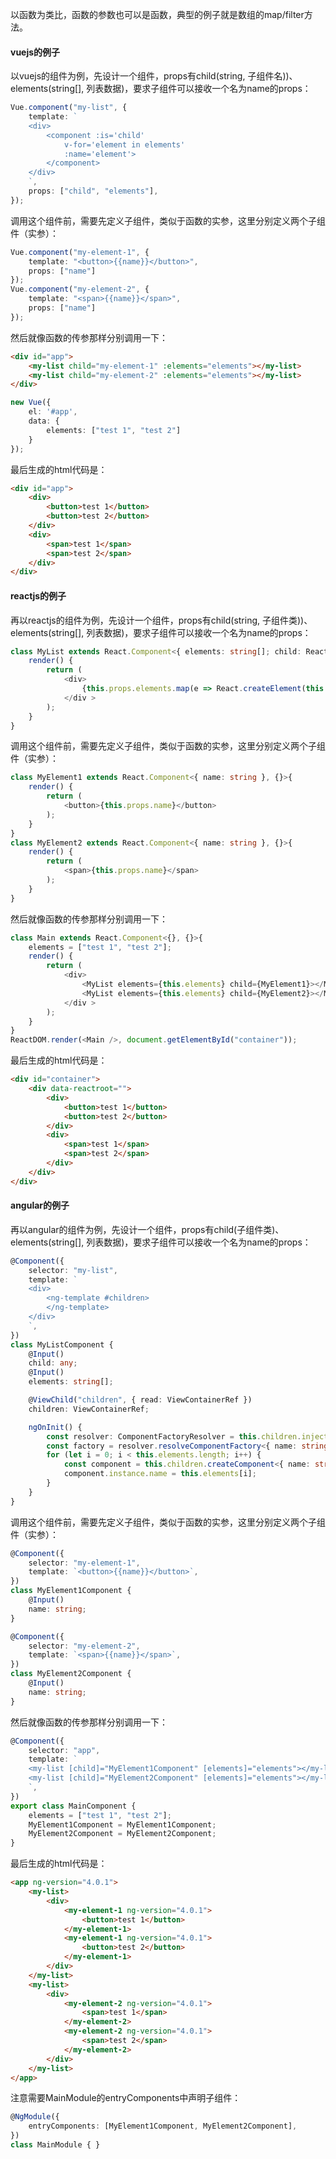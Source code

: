 以函数为类比，函数的参数也可以是函数，典型的例子就是数组的map/filter方法。

#### vuejs的例子

以vuejs的组件为例，先设计一个组件，props有child(string, 子组件名))、elements(string[], 列表数据)，要求子组件可以接收一个名为name的props：

```ts
Vue.component("my-list", {
    template: `
    <div>
        <component :is='child'
            v-for='element in elements'
            :name='element'>
        </component>
    </div>
    `,
    props: ["child", "elements"],
});
```

调用这个组件前，需要先定义子组件，类似于函数的实参，这里分别定义两个子组件（实参）：

```ts
Vue.component("my-element-1", {
    template: "<button>{{name}}</button>",
    props: ["name"]
});
Vue.component("my-element-2", {
    template: "<span>{{name}}</span>",
    props: ["name"]
});
```

然后就像函数的传参那样分别调用一下：

```html
<div id="app">
    <my-list child="my-element-1" :elements="elements"></my-list>
    <my-list child="my-element-2" :elements="elements"></my-list>
</div>
```

```ts
new Vue({
    el: '#app',
    data: {
        elements: ["test 1", "test 2"]
    }
});
```

最后生成的html代码是：

```html
<div id="app">
    <div>
        <button>test 1</button>
        <button>test 2</button>
    </div>
    <div>
        <span>test 1</span>
        <span>test 2</span>
    </div>
</div>
```

#### reactjs的例子

再以reactjs的组件为例，先设计一个组件，props有child(string, 子组件类))、elements(string[], 列表数据)，要求子组件可以接收一个名为name的props：

```ts
class MyList extends React.Component<{ elements: string[]; child: React.ComponentClass<{ name: string }> }, {}>{
    render() {
        return (
            <div>
                {this.props.elements.map(e => React.createElement(this.props.child, { name: e }))}
            </div >
        );
    }
}
```

调用这个组件前，需要先定义子组件，类似于函数的实参，这里分别定义两个子组件（实参）：

```ts
class MyElement1 extends React.Component<{ name: string }, {}>{
    render() {
        return (
            <button>{this.props.name}</button>
        );
    }
}
class MyElement2 extends React.Component<{ name: string }, {}>{
    render() {
        return (
            <span>{this.props.name}</span>
        );
    }
}
```

然后就像函数的传参那样分别调用一下：

```ts
class Main extends React.Component<{}, {}>{
    elements = ["test 1", "test 2"];
    render() {
        return (
            <div>
                <MyList elements={this.elements} child={MyElement1}></MyList>
                <MyList elements={this.elements} child={MyElement2}></MyList>
            </div >
        );
    }
}
ReactDOM.render(<Main />, document.getElementById("container"));
```

最后生成的html代码是：

```html
<div id="container">
    <div data-reactroot="">
        <div>
            <button>test 1</button>
            <button>test 2</button>
        </div>
        <div>
            <span>test 1</span>
            <span>test 2</span>
        </div>
    </div>
</div>
```

#### angular的例子

再以angular的组件为例，先设计一个组件，props有child(子组件类)、elements(string[], 列表数据)，要求子组件可以接收一个名为name的props：

```ts
@Component({
    selector: "my-list",
    template: `
    <div>
        <ng-template #children>
        </ng-template>
    </div>
    `,
})
class MyListComponent {
    @Input()
    child: any;
    @Input()
    elements: string[];

    @ViewChild("children", { read: ViewContainerRef })
    children: ViewContainerRef;

    ngOnInit() {
        const resolver: ComponentFactoryResolver = this.children.injector.get(ComponentFactoryResolver);
        const factory = resolver.resolveComponentFactory<{ name: string }>(this.child);
        for (let i = 0; i < this.elements.length; i++) {
            const component = this.children.createComponent<{ name: string }>(factory, i);
            component.instance.name = this.elements[i];
        }
    }
}
```

调用这个组件前，需要先定义子组件，类似于函数的实参，这里分别定义两个子组件（实参）：

```ts
@Component({
    selector: "my-element-1",
    template: `<button>{{name}}</button>`,
})
class MyElement1Component {
    @Input()
    name: string;
}

@Component({
    selector: "my-element-2",
    template: `<span>{{name}}</span>`,
})
class MyElement2Component {
    @Input()
    name: string;
}
```

然后就像函数的传参那样分别调用一下：

```ts
@Component({
    selector: "app",
    template: `
    <my-list [child]="MyElement1Component" [elements]="elements"></my-list>
    <my-list [child]="MyElement2Component" [elements]="elements"></my-list>
    `,
})
export class MainComponent {
    elements = ["test 1", "test 2"];
    MyElement1Component = MyElement1Component;
    MyElement2Component = MyElement2Component;
}
```

最后生成的html代码是：

```html
<app ng-version="4.0.1">
    <my-list>
        <div>
            <my-element-1 ng-version="4.0.1">
                <button>test 1</button>
            </my-element-1>
            <my-element-1 ng-version="4.0.1">
                <button>test 2</button>
            </my-element-1>
        </div>
    </my-list>
    <my-list>
        <div>
            <my-element-2 ng-version="4.0.1">
                <span>test 1</span>
            </my-element-2>
            <my-element-2 ng-version="4.0.1">
                <span>test 2</span>
            </my-element-2>
        </div>
    </my-list>
</app>
```

注意需要MainModule的entryComponents中声明子组件：

```ts
@NgModule({
    entryComponents: [MyElement1Component, MyElement2Component],
})
class MainModule { }
```
